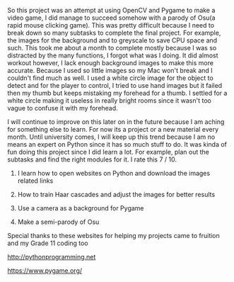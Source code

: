 So this project was an attempt at using OpenCV and Pygame to make a video game, I did manage to succeed somehow with 
a parody of Osu(a rapid mouse clicking game). This was pretty difficult because I need to break down so many subtasks 
to complete the final project. For example, the images for the background and to greyscale to save CPU space and such.
This took me about a month to complete mostly because I was so distracted by the many functions, I forgot what was I
doing. It did almost workout however, I lack enough background images to make this more accurate. Because I used so 
little images so my Mac won't break and I couldn't find much as well. I used a white circle image for the object to 
detect and for the player to control, I tried to use hand images but it failed then my thumb but keeps mistaking my 
forehead for a thumb. I settled for a white circle making it useless in really bright rooms since it wasn't too vague
to confuse it with my forehead.

I will continue to improve on this later on in the future because I am aching for something else to learn. For now its
a project or a new material every month. Until university comes, I will keep up this trend because I am no means an expert
on Python since it has so much stuff to do. It was kinda of fun doing this project since I did learn a lot. For example, plan 
out the subtasks and find the right modules for it.  I rate this 7 / 10. 

1. I learn how to open websites on Python and download the images related links

2. How to train Haar cascades and adjust the images for better results

3. Use a camera as a background for Pygame

4. Make a semi-parody of Osu

Special thanks to these websites for helping my projects came to fruition and my Grade 11 coding too

http://pythonprogramming.net

https://www.pygame.org/




